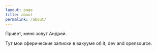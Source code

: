 ```yaml
---
layout: page
title: about
permalink: /about/
---
```


Привет, меня зовут Андрей.

Тут мои сферические записки в вакууме об it, dev and opensource.